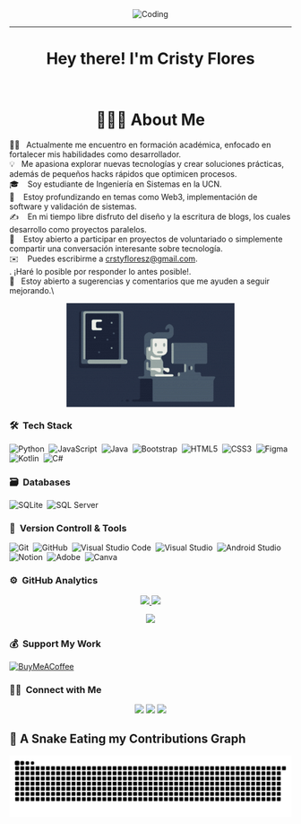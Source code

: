 
<p align="center">
<img alt="Coding" src=https://media1.giphy.com/media/v1.Y2lkPTc5MGI3NjExMnI1emxwZzlyNXJuYjFmMDY0dGN3cTE4a3NhbHE4NTFha204OGltZCZlcD12MV9pbnRlcm5hbF9naWZfYnlfaWQmY3Q9Zw/SWoSkN6DxTszqIKEqv/giphy.gif width='400' align="center"/> 
</p>
<hr>
<h1 align="center">Hey there! I'm Cristy Flores</h1>
<br>

<h1 align="center">👨🏻‍💻 <b>About Me</b></h1>


👨‍💻 &nbsp; Actualmente me encuentro en formación académica, enfocado en fortalecer mis habilidades como desarrollador.\
💡  &nbsp;Me apasiona explorar nuevas tecnologías y crear soluciones prácticas, además de pequeños hacks rápidos que optimicen procesos.\
🎓  &nbsp; Soy estudiante de Ingeniería en Sistemas en la UCN.\
🌱  &nbsp; Estoy profundizando en temas como Web3, implementación de software y validación de sistemas.\
✍️  &nbsp; En mi tiempo libre disfruto del diseño y la escritura de blogs, los cuales desarrollo como proyectos paralelos.\
💬  &nbsp; Estoy abierto a participar en proyectos de voluntariado o simplemente compartir una conversación interesante sobre tecnología.\
✉️  &nbsp; Puedes escribirme a crstyfloresz@gmail.com.\
. ¡Haré lo posible por responder lo antes posible!.\
📄 &nbsp; Estoy abierto a sugerencias y comentarios que me ayuden a seguir mejorando.\

<p align="center">
<img alt="Night Coding" src="https://raw.githubusercontent.com/AVS1508/AVS1508/master/assets/Night-Coding.gif" align="center"/>
</p>

### 🛠 &nbsp;Tech Stack

![Python](https://img.shields.io/badge/python-3670A0?style=for-the-badge&logo=python&logoColor=ffdd54)&nbsp;
![JavaScript](https://img.shields.io/badge/javascript-%23323330.svg?style=for-the-badge&logo=javascript&logoColor=%23F7DF1E)&nbsp;
![Java](https://img.shields.io/badge/java-%23ED8B00.svg?style=for-the-badge&logo=java&logoColor=white)&nbsp;
![Bootstrap](https://img.shields.io/badge/bootstrap-%23563D7C.svg?style=for-the-badge&logo=bootstrap&logoColor=white)&nbsp;
![HTML5](https://img.shields.io/badge/html5-%23E34F26.svg?style=for-the-badge&logo=html5&logoColor=white)&nbsp;
![CSS3](https://img.shields.io/badge/css3-%231572B6.svg?style=for-the-badge&logo=css3&logoColor=white)&nbsp;
![Figma](https://img.shields.io/badge/figma-%23F24E1E.svg?style=for-the-badge&logo=figma&logoColor=white)&nbsp;
![Kotlin](https://img.shields.io/badge/Kotlin-0095D5?&style=for-the-badge&logo=kotlin&logoColor=white)&nbsp;
![C#](https://img.shields.io/badge/C%23-239120?style=for-the-badge&logo=c-sharp&logoColor=white)&nbsp;




### 🗃 &nbsp;Databases

![SQLite](https://img.shields.io/badge/SQLite-07405E?style=for-the-badge&logo=sqlite&logoColor=white)&nbsp;
![SQL Server](https://img.shields.io/badge/SQL%20Server-CC2927?style=for-the-badge&logo=microsoft-sql-server&logoColor=white)&nbsp;



### 🧰 &nbsp;Version Controll & Tools 

![Git](https://img.shields.io/badge/git-%23F05033.svg?style=for-the-badge&logo=git&logoColor=white)&nbsp;
![GitHub](https://img.shields.io/badge/github-%23121011.svg?style=for-the-badge&logo=github&logoColor=white)&nbsp;
![Visual Studio Code](https://img.shields.io/badge/Visual%20Studio%20Code-0078d7.svg?style=for-the-badge&logo=visual-studio-code&logoColor=white)&nbsp;
![Visual Studio](https://img.shields.io/badge/Visual%20Studio-5C2D91?style=for-the-badge&logo=visual-studio&logoColor=white)&nbsp;
![Android Studio](https://img.shields.io/badge/Android%20Studio-3DDC84?style=for-the-badge&logo=androidstudio&logoColor=white)&nbsp;
![Notion](https://img.shields.io/badge/Notion-%23000000.svg?style=for-the-badge&logo=notion&logoColor=white)&nbsp;
![Adobe](https://img.shields.io/badge/adobe-%23FF0000.svg?style=for-the-badge&logo=adobe&logoColor=white)&nbsp;
![Canva](https://img.shields.io/badge/Canva-%2300C4CC.svg?style=for-the-badge&logo=Canva&logoColor=white)&nbsp;


### ⚙️ &nbsp;GitHub Analytics

<p align="center">
  <a href="https://github.com/crstymfz">
    <img height="180em" src="https://github-readme-stats-eight-theta.vercel.app/api?username=crstymfz&show_icons=true&theme=algolia&include_all_commits=true&count_private=true"/>
  </a>
  <a href="https://github.com/crstymfz">
    <img height="180em" src="https://github-readme-stats-eight-theta.vercel.app/api/top-langs/?username=crstymfz&layout=compact&langs_count=8&theme=algolia&cache_seconds=1800"/>
  </a>
</p>

<p align="center">
  <img height="180em" src="https://github-readme-streak-stats.herokuapp.com/?user=crstymfz&theme=dark&hide_border=true"/>
</p>





### 💰 &nbsp;Support My Work
[![BuyMeACoffee](https://img.shields.io/badge/Buy%20Me%20a%20Coffee-ffdd00?style=for-the-badge&logo=buy-me-a-coffee&logoColor=black)]() 


### 🤝🏻 &nbsp;Connect with Me

<p align="center">
<a href="mailto:crstyfloresz@gmail.com"><img src=https://img.shields.io/badge/Gmail-D14836?style=for-the-badge&logo=gmail&logoColor=white/></a>
<a href="https://www.instagram.com/crstymfz/"><img src=https://img.shields.io/badge/Instagram-E4405F?style=for-the-badge&logo=instagram&logoColor=white/></a>
<a href=https://www.facebook.com/crstymfz/?locale=es_LA><img src=https://img.shields.io/badge/Facebook-1877F2?style=for-the-badge&logo=facebook&logoColor=white/></a>
</p>

## 🐍 A Snake Eating my Contributions Graph
	
<p align = "center">
	<img src = "https://github.com/7oSkaaa/7oSkaaa/blob/output/github-contribution-grid-snake.svg?" alt = "Snake Game"/>
</p>
